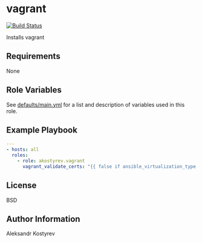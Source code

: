 # vagrant

[![Build Status](https://travis-ci.org/akostyrev/ansible-role-vagrant.svg?branch=master)](https://travis-ci.org/akostyrev/ansible-role-vagrant)

Installs vagrant

Requirements
------------

None

Role Variables
--------------

See [defaults/main.yml](defaults/main.yml) for a list and description of
variables used in this role.

Example Playbook
----------------

```yaml
---
- hosts: all
  roles:
    - role: akostyrev.vagrant
      vagrant_validate_certs: "{{ false if ansible_virtualization_type == 'docker' else true }}"


```

License
-------

BSD

Author Information
------------------

Aleksandr Kostyrev
